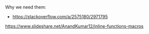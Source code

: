 Why we need them:
- https://stackoverflow.com/a/2575180/2971795


https://www.slideshare.net/AnandKumar12/inline-functions-macros